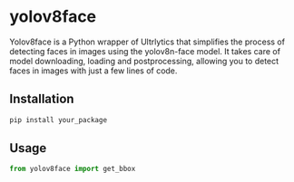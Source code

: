 # yolov8face
Yolov8face is a Python wrapper of Ultrlytics that simplifies the process of detecting faces in images using the yolov8n-face model. It takes care of model downloading, loading and postprocessing, allowing you to detect faces in images with just a few lines of code. 

## Installation

```bash
pip install your_package
```
## Usage
```python
from yolov8face import get_bbox
```


